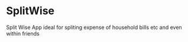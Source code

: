 # SplitWise
Split Wise App ideal for spliting expense of household bills etc and even within friends
